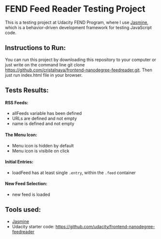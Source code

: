 # FEND Feed Reader Testing Project

This is a testing project at Udacity FEND Program, where I use [Jasmine](http://jasmine.github.io/), which is a behavior-driven development framework for testing JavaScript code.


## Instructions to Run:

You can run this project by downloading this repository to your computer or just write on the command line git clone https://github.com/cristalnaya/frontend-nanodegree-feedreader.git. Then just run index.html file in your browser.


## Tests Results:

#### RSS Feeds:

* allFeeds variable has been defined
* URLs are defined and not empty
* name is defined and not empty

#### The Menu Icon:

* Menu icon is hidden by default
* Menu icon is visibile on click

#### Initial Entries:

* loadFeed has at least single `.entry`, within the `.feed` container

#### New Feed Selection:

* new feed is loaded
	
## Tools used: 

* [Jasmine](http://jasmine.github.io/)
* Udacity starter code: https://github.com/udacity/frontend-nanodegree-feedreader
